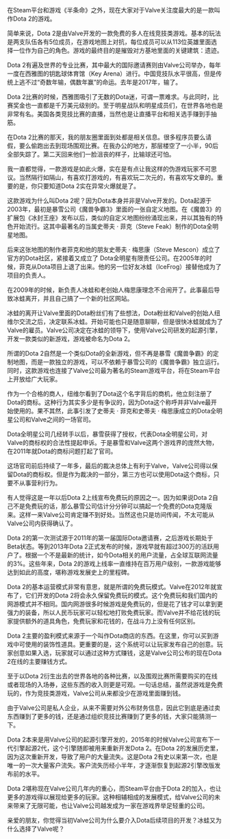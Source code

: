 在Steam平台和游戏《半条命》之外，现在大家对于Valve关注度最大的是一款叫作Dota 2的游戏。

简单来说，Dota 2是由Valve开发的一款免费的多人在线竞技类游戏。基本的玩法是两支队伍各有5位成员，在游戏地图上对抗，每位成员可以从113位英雄里面选择一位作为自己的角色。游戏的最终目的是摧毁对方基地里面的关键建筑：遗迹。

Dota 2有遍及世界的专业比赛，其中最大的国际邀请赛则由Valve公司举办，每年一度在西雅图的钥匙球体育馆（Key Arena）进行。中国竞技队水平很高，但是传统上逃不过“奇数年输，偶数年赢”的命运。去年是2017年，输了。

Dota 2比赛的时候，西雅图吸引了无数的Dota迷，可谓一票难求。与此同时，比赛奖金也一直都是千万美元级别的。至于明星战队和明星成员们，在世界各地也是非常有名。美国各类竞技比赛的直播，当然也是让直播平台和相关选手赚到手抽筋。

在Dota 2比赛的那天，我的朋友圈里面到处都是相关信息。很多程序员要么请假，要么偷跑出去到现场围观比赛。在我办公的地方，那层楼空了一小半，90后全部失踪了。第二天回来他们一脸沮丧的样子，比输球还可怕。

我一直都觉得，一款游戏是如此火爆，实在是有点让我这样的伪游戏玩家不可思议。当然隔行如隔山，有喜欢打游戏的，有喜欢玩二次元的，有喜欢写文章的。重要的是，你只要知道Dota 2实在异常火爆就是了。

这款游戏为什么叫Dota 2呢？因为Dota本身并非是Valve开发的。Dota起源于2003年，最初是暴雪公司《魔兽争霸3》里面的一张自定义地图。在《魔兽3》的扩展包《冰封王座》发布以后，类似的自定义地图纷纷涌现出来，并以其独有的特色开始流行。这其中最著名的当属史蒂夫 · 菲克（Steve Feak）制作的Dota全明星地图。

后来这张地图的制作者菲克和他的朋友史蒂夫 · 梅思康（Steve Mescon）成立了官方的Dota社区，紧接着又成立了 Dota全明星有限责任公司。在2005年的时候，菲克从Dota项目上退了出来。他的另一位好友冰蛙（IceFrog）接替他成为了项目的负责人。

在2009年的时候，新负责人冰蛙和老创始人梅思康理念不合闹开了。此事最后导致冰蛙离开，并且自己搞了一个新的社区网站。

冰蛙的离开让Valve里面的Dota粉丝们有了些想法，Dota粉丝和Valve的创始人纽维尔交流之后，决定联系冰蛙。开始可能也只是随意聊聊，但是很快冰蛙就成为了Valve的雇员。Valve公司决定在冰蛙的领导下，使用Valve公司研发的起源引擎，开发一款类似的新游戏，游戏被命名为Dota 2。

所谓的Dota 2自然是一个类似Dota的全新游戏，但不再是暴雪《魔兽争霸》的定制地图，而是一款独立的游戏，可以不依赖于暴雪公司的《魔兽争霸》独立运行。同时，这款游戏也连接了Valve公司最为著名的Steam游戏平台，将在Steam平台上开放给广大玩家。

作为一个合格的商人，纽维尔看到了Dota这个名字背后的商机，他立刻注册了Dota的商标。这种行为其实多少是有争议的，因为Dota这个称呼并非Valve最开始使用的。果不其然，此事引发了史蒂夫 · 菲克和史蒂夫 · 梅思康成立的Dota全明星公司和Valve之间的一场官司。

Dota全明星公司几经转手以后，暴雪获得了授权，代表Dota全明星公司，对Valve的商标权的合法性提起申诉。于是暴雪和Valve这两个游戏界的庞然大物，在2011年就Dota的商标问题打起了官司。

这场官司前后持续了一年多，最后的裁决总体上有利于Valve，Valve公司得以保留Dota的商标权。但是作为裁决的一部分，第三方也可以使用Dota这个商标，只要不从事营利行为。

有人觉得这是一年以后Dota 2上线宣布免费玩的原因之一。因为如果说Dota 2自己不是免费玩的话，那么暴雪公司估计分分钟可以搞起一个免费的Dota克隆版来。这样一来Valve公司肯定赚不到好处。当然这也只是坊间传闻，不太可能从Valve公司内获得确认了。

Dota 2的第一次测试源于2011年的第一届国际Dota邀请赛，之后游戏长期处于Beta状态。等到2013年Dota 2正式发布的时候，游戏早就有超过300万的活跃用户了。根据一个不是最新的统计，如今Dota相关的用户流量，占全球互联网流量的3%。这些年来，Dota 2的游戏上线率一直维持在百万用户级别，一款游戏能够达到如此的高度，堪称游戏发展史上的里程碑。

Dota 2的基本运营模式非常有意思，就是所谓的免费玩模式。Valve在2012年就宣布了，它们开发的Dota 2将会永久保留免费玩的模式。这个免费玩和我们国内的网游模式并不相同。国内网游很多时候游戏是免费玩的，但是花了钱才可以拿到更强力的装备，所以人民币玩家可以轻松地打败免费玩家。而Valve并不给花钱的玩家提供额外的道具角色，免费玩家和花钱的，在战斗力上没有任何区别。

Dota 2主要的盈利模式来源于一个叫作Dota商店的东西。在这里，你可以买到游戏中可使用的装饰性道具。更重要的是，这个系统可以让玩家发布自己的创意。玩家创意如果入选，玩家就可以通过这种方式赚钱，这是Valve公司公布的现在Dota 2在线的主要赚钱方式。

至于以Dota 2衍生出去的世界各地的各种比赛，以及围观比赛所需要购买的在线或者现场的入场券，这些东西的收入则更是可观。一句话总结，虽然说游戏是免费玩的，作为竞技类游戏，Valve公司从来都没少在游戏里面赚到钱。

由于Valve公司是私人企业，从来不需要对外公布财务信息，因此它到底是通过卖东西赚到了更多的钱，还是通过组织竞技比赛赚到了更多的钱，大家只能猜测一下。

Dota 2本来是用Valve公司的起源引擎开发的，2015年的时候Valve公司宣布下一代引擎起源2代，这个引擎随即被用来重新开发Dota 2。在Dota 2的发展历史里，因为这次重新开发，导致了用户的大量流失。这是Dota 2有史以来第一次，也是唯一的一次大量客户流失。客户流失历经小半年，才逐渐恢复到起源2引擎改版发布前的水平。

Dota 2堪称现在Valve公司几年内的重心，而Steam平台由于Dota 2的加入，也让更多的游戏得以展现给更多的玩家。这种相辅相成的发展模式，给Valve公司的未来带来了无限可能，也让Valve公司越发成为一家在游戏界举足轻重的公司。

亲爱的朋友，你觉得当初Valve公司为什么要介入Dota后续项目的开发？冰蛙又为什么选择了Valve呢？